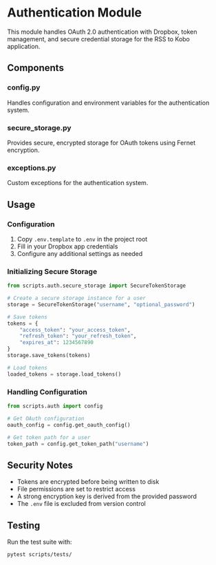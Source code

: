 # Authentication Module

This module handles OAuth 2.0 authentication with Dropbox, token management, and secure credential storage for the RSS to Kobo application.

## Components

### config.py
Handles configuration and environment variables for the authentication system.

### secure_storage.py
Provides secure, encrypted storage for OAuth tokens using Fernet encryption.

### exceptions.py
Custom exceptions for the authentication system.

## Usage

### Configuration
1. Copy `.env.template` to `.env` in the project root
2. Fill in your Dropbox app credentials
3. Configure any additional settings as needed

### Initializing Secure Storage
```python
from scripts.auth.secure_storage import SecureTokenStorage

# Create a secure storage instance for a user
storage = SecureTokenStorage("username", "optional_password")

# Save tokens
tokens = {
    "access_token": "your_access_token",
    "refresh_token": "your_refresh_token",
    "expires_at": 1234567890
}
storage.save_tokens(tokens)

# Load tokens
loaded_tokens = storage.load_tokens()
```

### Handling Configuration
```python
from scripts.auth import config

# Get OAuth configuration
oauth_config = config.get_oauth_config()

# Get token path for a user
token_path = config.get_token_path("username")
```

## Security Notes
- Tokens are encrypted before being written to disk
- File permissions are set to restrict access
- A strong encryption key is derived from the provided password
- The `.env` file is excluded from version control

## Testing
Run the test suite with:
```bash
pytest scripts/tests/
```
